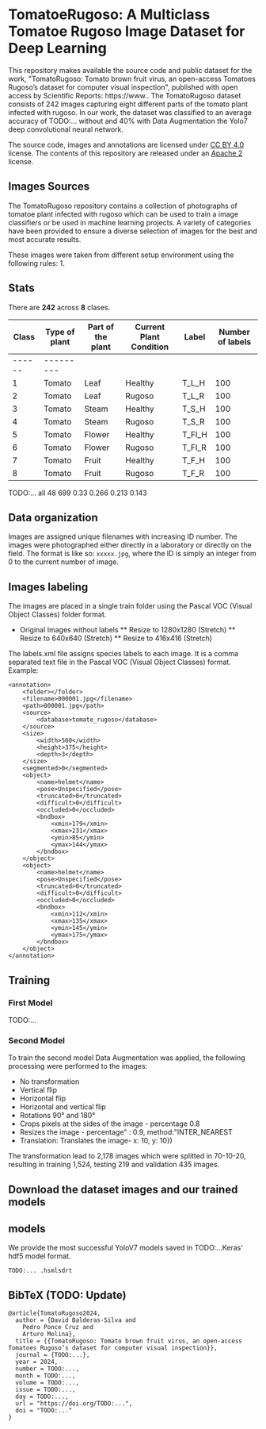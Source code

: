 # TomatoeRugoso: A Multiclass Tomatoe Rugoso Image Dataset for Deep Learning

This repository makes available the source code and public dataset for the work, "TomatoRugoso: Tomato brown fruit virus, an open-access Tomatoes Rugoso’s dataset for computer visual inspection", published with open access by Scientific Reports: https://www.. The TomatoRugoso dataset consists of 242 images capturing eight different parts of the tomato plant infected with rugoso. In our work, the dataset was classified to an average accuracy of TODO:... without and 40% with Data Augmentation the Yolo7 deep convolutional neural network.

The source code, images and annotations are licensed under [CC BY 4.0](https://creativecommons.org/licenses/by/4.0/) license. The contents of this repository are released under an [Apache 2](LICENSE) license.

## Images Sources
The TomatoRugoso repository contains a collection of photographs of tomatoe plant infected with rugoso which can be used to train a image classifiers or be used in machine learning projects. A variety of categories have been provided to ensure a diverse selection of images for the best and most accurate results.

These images were taken from different setup environment using the following rules:
1.

## Stats
There are **242** across **8** clases.

Class | Type of plant | Part of the plant | Current Plant Condition | Label | Number of labels 
------ | ------ | ------ | ------ | ------ | ------ 
| ------ | --------- |
1   | Tomato    | Leaf  | Healthy   | T_L_H     | 100 
2   | Tomato    | Leaf  | Rugoso    | T_L_R     | 100 
3   | Tomato    | Steam | Healthy   | T_S_H     | 100 
4   | Tomato    | Steam | Rugoso    | T_S_R     | 100 
5   | Tomato    | Flower| Healthy   | T_Fl_H    | 100 
6   | Tomato    | Flower| Rugoso    | T_Fl_R    | 100 
7   | Tomato    | Fruit | Healthy   | T_F_H     | 100 
8   | Tomato    | Fruit | Rugoso    | T_F_R     | 100 

TODO:... all          48         699        0.33       0.266       0.213       0.143

## Data organization

Images are assigned unique filenames with increasing ID number. The images were photographed either directly in a laboratory or directly on the field. The format is like so: ```xxxxx.jpg```, where the ID is simply an integer from 0 to the current number of image.

## Images labeling

The images are placed in a single train folder using the Pascal VOC (Visual Object Classes) folder format.

* Original Images without labels
** Resize to 1280x1280 (Stretch)
** Resize to 640x640 (Stretch)
** Resize to 416x416 (Stretch)

The labels.xml file assigns species labels to each image. It is a comma separated text file in the Pascal VOC (Visual Object Classes) format. Example:

```
<annotation>
    <folder></folder>
    <filename>000001.jpg</filename>
    <path>000001.jpg</path>
    <source>
        <database>tomate_rugoso</database>
    </source>
    <size>
        <width>500</width>
        <height>375</height>
        <depth>3</depth>
    </size>
    <segmented>0</segmented>
    <object>
        <name>helmet</name>
        <pose>Unspecified</pose>
        <truncated>0</truncated>
        <difficult>0</difficult>
        <occluded>0</occluded>
        <bndbox>
            <xmin>179</xmin>
            <xmax>231</xmax>
            <ymin>85</ymin>
            <ymax>144</ymax>
        </bndbox>
    </object>
    <object>
        <name>helmet</name>
        <pose>Unspecified</pose>
        <truncated>0</truncated>
        <difficult>0</difficult>
        <occluded>0</occluded>
        <bndbox>
            <xmin>112</xmin>
            <xmax>135</xmax>
            <ymin>145</ymin>
            <ymax>175</ymax>
        </bndbox>
    </object>
</annotation>
```

## Training

### First Model
TODO:...

### Second Model
To train the second model Data Augmentation was applied, the following processing were performed to the images: 

* No transformation
* Vertical flip
* Horizontal flip
* Horizontal and vertical flip
* Rotations 90° and 180°
* Crops pixels at the sides of the image - percentage 0.8
* Resizes the image - percentage" : 0.9, method:"INTER_NEAREST
* Translation: Translates the image- x: 10, y: 10})

The transformation lead to 2,178 images which were splitted in 70-10-20, resulting in training 1,524, testing 219 and validation 435 images.

## Download the dataset images and our trained models

## models

We provide the most successful YoloV7 models saved in TODO:...Keras' hdf5 model format. 
```
TODO:... .hsmlsdrt
```

## BibTeX (TODO: Update)
```
@article{TomatoRugoso2024,
  author = {David Balderas-Silva and
    Pedro Ponce Cruz and 
    Arturo Molina},
  title = {{TomatoRugoso: Tomato brown fruit virus, an open-access Tomatoes Rugoso’s dataset for computer visual inspection}},
  journal = {TODO:...},
  year = 2024,
  number = TODO:...,
  month = TODO:...,
  volume = TODO:...,
  issue = TODO:...,
  day = TODO:...,
  url = "https://doi.org/TODO:...",
  doi = "TODO:..."
}

```
